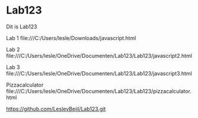 # Lab123
Dit is Lab123


Lab 1 
file:///C:/Users/lesle/Downloads/javascript.html

Lab 2
file:///C:/Users/lesle/OneDrive/Documenten/Lab123/Lab123/javascript2.html


Lab 3
file:///C:/Users/lesle/OneDrive/Documenten/Lab123/Lab123/javascript3.html


Pizzacalculator
file:///C:/Users/lesle/OneDrive/Documenten/Lab123/Lab123/pizzacalculator.html




https://github.com/LesleyBeijl/Lab123.git
